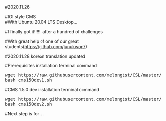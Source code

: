 #2020.11.26   

#IOI style CMS   
#With Ubuntu 20.04 LTS Desktop...   

#I finally got it!!!!!! after a hundred of challenges  

#With great help of one of our great students(https://github.com/junukwon7)   


#2020.11.28 korean translation updated


#Prerequisites installation terminal command  
<pre>
wget https://raw.githubusercontent.com/melongist/CSL/master/CMS/cms150dev1.sh   
bash cms150dev1.sh
</pre>

#CMS 1.5.0 dev installation terminal command  
<pre>
wget https://raw.githubusercontent.com/melongist/CSL/master/CMS/cms150dev2.sh   
bash cms150dev2.sh
</pre>




#Next step is for ... 
